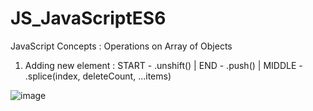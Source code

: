 # JS_JavaScriptES6
JavaScript Concepts : Operations on Array of Objects

1. Adding new element : START - .unshift() | END - .push() | MIDDLE - .splice(index, deleteCount, ...items)
   
![image](https://github.com/user-attachments/assets/b063f7d0-2ec9-4917-b12b-4f21bd812375)


